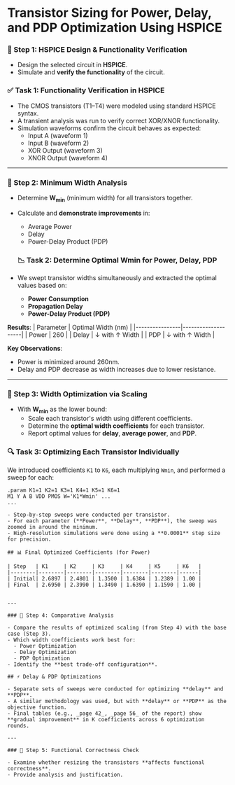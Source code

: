 # Transistor Sizing for Power, Delay, and PDP Optimization Using HSPICE

### 🔹 Step 1: HSPICE Design & Functionality Verification

- Design the selected circuit in **HSPICE**.
- Simulate and **verify the functionality** of the circuit.

### ✅ Task 1: Functionality Verification in HSPICE

- The CMOS transistors (T1–T4) were modeled using standard HSPICE syntax.
- A transient analysis was run to verify correct XOR/XNOR functionality.
- Simulation waveforms confirm the circuit behaves as expected:
  - Input A (waveform 1)
  - Input B (waveform 2)
  - XOR Output (waveform 3)
  - XNOR Output (waveform 4)
  
---

### 🔹 Step 2: Minimum Width Analysis

- Determine **W<sub>min</sub>** (minimum width) for all transistors together.
- Calculate and **demonstrate improvements** in:
  - Average Power
  - Delay
  - Power-Delay Product (PDP)

  ### 📉 Task 2: Determine Optimal Wmin for Power, Delay, PDP

- We swept transistor widths simultaneously and extracted the optimal values based on:
  - **Power Consumption**
  - **Propagation Delay**
  - **Power-Delay Product (PDP)**

**Results**:
| Parameter       | Optimal Width (nm) |
|----------------|--------------------|
| Power           | 260                |
| Delay           | ↓ with ↑ Width     |
| PDP             | ↓ with ↑ Width     |

**Key Observations**:
- Power is minimized around 260nm.
- Delay and PDP decrease as width increases due to lower resistance.

---

### 🔹 Step 3: Width Optimization via Scaling

- With **W<sub>min</sub>** as the lower bound:
  - Scale each transistor's width using different coefficients.
  - Determine the **optimal width coefficients** for each transistor.
  - Report optimal values for **delay**, **average power**, and **PDP**.

### 🔍 Task 3: Optimizing Each Transistor Individually

We introduced coefficients `K1` to `K6`, each multiplying `Wmin`, and performed a sweep for each:

```spice
.param K1=1 K2=1 K3=1 K4=1 K5=1 K6=1
M1 Y A B VDD PMOS W='K1*Wmin' ...
...

- Step-by-step sweeps were conducted per transistor.
- For each parameter (**Power**, **Delay**, **PDP**), the sweep was zoomed in around the minimum.
- High-resolution simulations were done using a **0.0001** step size for precision.

## 📊 Final Optimized Coefficients (for Power)

| Step   | K1     | K2     | K3     | K4     | K5     | K6   |
|--------|--------|--------|--------|--------|--------|------|
| Initial| 2.6897 | 2.4801 | 1.3500 | 1.6384 | 1.2389 | 1.00 |
| Final  | 2.6950 | 2.3990 | 1.3490 | 1.6390 | 1.1590 | 1.00 |


---

### 🔹 Step 4: Comparative Analysis

- Compare the results of optimized scaling (from Step 4) with the base case (Step 3).
- Which width coefficients work best for:
  - Power Optimization
  - Delay Optimization
  - PDP Optimization
- Identify the **best trade-off configuration**.

## ⚡ Delay & PDP Optimizations

- Separate sets of sweeps were conducted for optimizing **delay** and **PDP**.
- A similar methodology was used, but with **delay** or **PDP** as the objective function.
- Final tables (e.g., _page 42_, _page 56_ of the report) show **gradual improvement** in K coefficients across 6 optimization rounds.

---

### 🔹 Step 5: Functional Correctness Check

- Examine whether resizing the transistors **affects functional correctness**.
- Provide analysis and justification.





